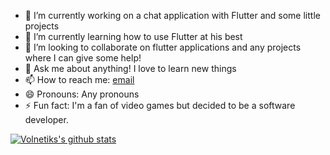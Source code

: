 - 🔭 I’m currently working on a chat application with Flutter and some little projects
- 🌱 I’m currently learning how to use Flutter at his best
- 👯 I’m looking to collaborate on flutter applications and any projects where I can give some help!
- 💬 Ask me about anything! I love to learn new things
- 📫 How to reach me: [email](https://mail.google.com/mail/u/0/?view=cm&fs=1&to=volnetiks@gmail.com&tf=1)
- 😄 Pronouns: Any pronouns
- ⚡ Fun fact: I'm a fan of video games but decided to be a software developer.

[![Volnetiks's github stats](https://github-readme-stats.vercel.app/api?username=volnetiks&show_icons=true&theme=gruvbox)](https://github.com/anuraghazra/github-readme-stats)
